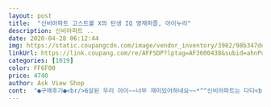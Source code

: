 ```yaml
---
layout: post 
title:  "신비아파트 고스트볼 X의 탄생 IQ 영재퍼즐, 아이누리" 
description: 신비아파트 ..
date: 2020-04-28 06:12:44 
img: https://static.coupangcdn.com/image/vendor_inventory/3982/98b347ddfcfb257f77a7b24aac1ea719de92475f3d114679025890ed5d05.jpg 
linkUrl: https://link.coupang.com/re/AFFSDP?lptag=AF3600438&subid=ahnPublicAsk&pageKey=240248854&itemId=764135133&vendorItemId=5024508362&traceid=V0-113-872214cdb6298ed7 
categories: [1019] 
color: FF6F00 
price: 4740 
author: Ask View Shop 
cont:  "●구매후기●<br/>6살된 우리 아이~~너무 재미있어하네요~~*^^신비아파트는 다다<br/>7살 딸이 어려워 하는거 같으면서도 잘맞추고 놀았어요<br/>너무 만족스럽습니다.<br/><br/>다른 퍼즐판도 있던데.<br/>.<br/>구경하고 구입하러 슝~<br/>두번째 부터는 수월하네요ㅎㅎㅎ<br/>배송은 다른것과 묶음 배송시켜 안전포장으로 잘 받았습니다.<br/><br/>보관함할수 있도록 종이 상자박스도 같이 들어있어서.<br/>.<br/> 퍼즐 관리도 편리하고.<br/>.<br/> 아이가 잼이있는 놀이로.<br/>.<br/>창의력, 집중력, 향상도 되고.<br/>.<br/><br/>신비아파트에 푹빠진 우리 따님.<br/>.<br/> 6세 공주입니다.<br/><br/>아이가 좋아하니.<br/>.<br/> 그것만으로도 충분.<br/>.<br/><br/>장난감, 퍼즐, 블럭.<br/>.<br/> 모든것이 집안 곳곳 신비캐릭으로 쌓여져가는데요.<br/>.<br/><br/>좋아요~~^^!!! 통에 그림이 있어서 그림보면서 맞추고~~<br/>좋아해요~~~ 퍼즐도 잘 뜯어지고 퍼즐통이 있는게 무엇보다<br/>처음 한번마추긴.<br/>.<br/> 버벅벅ㅡㅡㅋ<br/>큰퍼즐판에 117조각이예요... <br/><br/>퍼즐 신비아파트 노래를 부르길래.<br/>.<br/>쿠팡에서 판매한는거 구입했습니다.<br/><br/>퍼즐이 .<br/>.<br/> 재법 크기가 크네요... <br/>.<br/><br/>" 
---
```

